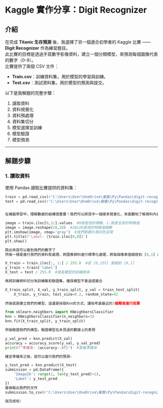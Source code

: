 # Kaggle 實作分享：Digit Recognizer

## 介紹

在完成 **Titanic 生存預測** 後，我選擇了另一個適合初學者的 Kaggle 比賽 —— **Digit Recognizer** 作為練習題目。  
此比賽的目標是透過手寫數字影像資料，建立一個分類模型，來預測每個圖像代表的數字（0-9）。  
比賽提供了兩個 CSV 文件：
- **Train.csv**：訓練資料集，用於模型的學習與訓練。
- **Test.csv**：測試資料集，用於模型的預測與提交。

以下是我解題的完整步驟：
1. 讀取資料  
2. 資料視覺化  
3. 資料預處理  
4. 資料集切分  
5. 模型選擇並訓練  
6. 模型驗證  
7. 模型預測  

---

## 解題步驟

### **1. 讀取資料**
使用 Pandas 讀取比賽提供的資料集：

```python
train = pd.read_csv(r'C:\Users\User\OneDrive\桌面\Py\Pandas\digit-recognizer\train.csv')  
test = pd.read_csv(r'C:\Users\User\OneDrive\桌面\Py\Pandas\digit-recognizer\test.csv')  


在機器學習中，理解數據的結構很重要！我們可以將其中一個樣本視覺化，來直觀地了解資料內容  

image = train.iloc[0,1:].values  #0就是他的標籤，1:就是全部的特徵值  
image = image.reshape(28,28)  #28x28是他的特徵值總數  
plt.imshow(image, cmap='gray')  #我們將圖片用灰色呈現  
plt.title(f'Label: {train.iloc[0,0]}')
plt.show()  

跑出來就可以看到我們的數字了  
然後一樣是進行我們的資料愈處理，將圖像資料進行標準化處理，將每個像素值縮放到 [0,1] 的範圍內  

X_train = train.iloc[:, 1:] / 255.0  #從 [0,255] 壓縮到 [0,1]    
y_train = train['label']  
X_test = test / 255.0  #提高模型的訓練效率  

再將訓練資料切分為訓練集和驗證集，確保模型不會過度擬合  

X_train_split, X_val, y_train_split, y_val = train_test_split(  
    X_train, y_train, test_size=0.2, random_state=42  
    
然後就是建立我們的模型，這邊是採取Knn的方式，讓他考慮最近的3個鄰居進行投票 

from sklearn.neighbors import KNeighborsClassifier
knn = KNeighborsClassifier(n_neighbors=3)
knn.fit(X_train_split, y_train_split)  

然後驗證我們的模型，驗證模型在未見過的數據上的表現  

y_val_pred = knn.predict(X_val)  
accuracy = accuracy_score(y_val, y_val_pred)  
print(f"準確率: {accuracy:.4f}")  #查看準確率  

確定準確率之後，就可以進行我們的預測~  

y_test_pred = knn.predict(X_test)  
submission = pd.DataFrame({  
    'ImageID': range(1, len(y_test_pred)+1),  
    'Label': y_test_pred  
})  
最後輸出我們的文件 
submission.to_csv(r'C:\Users\User\OneDrive\桌面\Py\Pandas\digit-recognizer\submission.csv', index=False)  

就完成啦!



    

